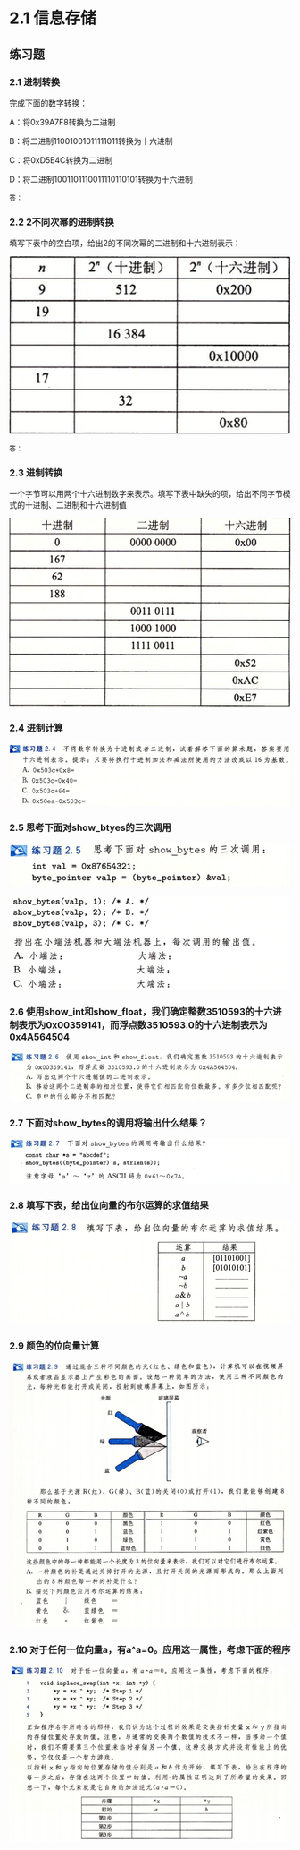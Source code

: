 # 2.1 信息存储

## 练习题

### 2.1 进制转换

完成下面的数字转换：

A：将0x39A7F8转换为二进制

B：将二进制11001001011111011转换为十六进制

C：将0xD5E4C转换为二进制

D：将二进制1001101110011110110101转换为十六进制

```
答： 
```



### 2.2 2不同次幂的进制转换

填写下表中的空白项，给出2的不同次幂的二进制和十六进制表示：

![](<../.gitbook/assets/image (1) (1).png>)

```
答： 
```



### 2.3 进制转换

一个字节可以用两个十六进制数字来表示。填写下表中缺失的项，给出不同字节模式的十进制、二进制和十六进制值

![2.3](../.gitbook/assets/image.png)



### 2.4 进制计算

![2.4](<../.gitbook/assets/image (2).png>)

### 2.5 思考下面对show\_btyes的三次调用

![](<../.gitbook/assets/image (6).png>)

![2.5](<../.gitbook/assets/image (5).png>)

### 2.6 使用show\_int和show\_float，我们确定整数3510593的十六进制表示为0x00359141，而浮点数3510593.0的十六进制表示为0x4A564504

![2.6](<../.gitbook/assets/image (4).png>)

### 2.7 下面对show\_bytes的调用将输出什么结果？

![2.7](<../.gitbook/assets/image (3).png>)

### 2.8 填写下表，给出位向量的布尔运算的求值结果

![2.8](<../.gitbook/assets/image (1).png>)



### 2.9 颜色的位向量计算

![2.9](<../.gitbook/assets/image (8).png>)

### 2.10 对于任何一位向量a，有a^a=0。应用这一属性，考虑下面的程序&#x20;

![2.10](<../.gitbook/assets/image (7).png>)
